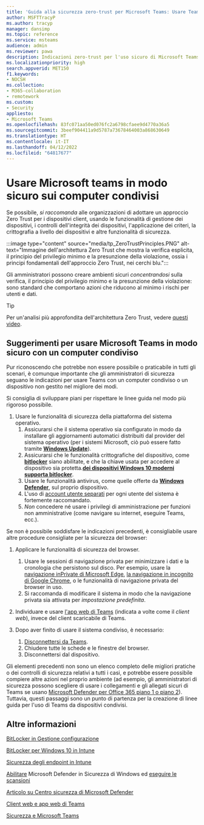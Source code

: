 ```yaml
---
title: 'Guida alla sicurezza zero-trust per Microsoft Teams: Usare Teams in modo sicuro su computer condivisi'
author: MSFTTracyP
ms.author: tracyp
manager: dansimp
ms.topic: reference
ms.service: msteams
audience: admin
ms.reviewer: pawa
description: Indicazioni zero-trust per l'uso sicuro di Microsoft Teams con un computer condiviso sul luogo di lavoro.
ms.localizationpriority: high
search.appverid: MET150
f1.keywords:
- NOCSH
ms.collection:
- M365-collaboration
- remotework
ms.custom:
- Security
appliesto:
- Microsoft Teams
ms.openlocfilehash: 83fc071aa50ed076fc2a6798cfaee9d4770a36a5
ms.sourcegitcommit: 3beef904411a9d5787a73678464003a868630649
ms.translationtype: HT
ms.contentlocale: it-IT
ms.lasthandoff: 04/12/2022
ms.locfileid: "64817677"
---
```

# <a name="use-microsoft-teams-securely-on-shared-computers"></a>Usare Microsoft teams in modo sicuro sui computer condivisi

Se possibile, *si raccomanda* alle organizzazioni di adottare un approccio Zero Trust per i dispositivi client, usando le funzionalità di gestione dei dispositivi, i controlli dell'integrità dei dispositivi, l'applicazione dei criteri, la crittografia a livello dei dispositivi e altre funzionalità di sicurezza.

:::image type="content" source="media/tp_ZeroTrustPrinciples.PNG" alt-text="Immagine dell'architettura Zero Trust che mostra la verifica esplicita, il principio del privilegio minimo e la presunzione della violazione, ossia i principi fondamentali dell'approccio Zero Trust, nei cerchi blu.":::

Gli amministratori possono creare ambienti sicuri *concentrandosi* sulla verifica, il principio del privilegio minimo e la presunzione della violazione: sono standard che comportano azioni che riducono al minimo i rischi per utenti e dati. 

> [!TIP]
> Per un'analisi più approfondita dell'architettura Zero Trust, vedere [questi video](/security/ciso-workshop/ciso-workshop-module-3#part-2-zero-trust-definition-and-models-1537).

## <a name="tips-for-using-microsoft-teams-securely-from-a-shared-computer"></a>Suggerimenti per usare Microsoft Teams in modo sicuro con un computer condiviso

Pur riconoscendo che potrebbe non essere possibile o praticabile in tutti gli scenari, è comunque importante che gli amministratori di sicurezza seguano le indicazioni per usare Teams con un computer condiviso o un dispositivo non gestito nel migliore dei modi.

Si consiglia di sviluppare piani per rispettare le linee guida nel modo più rigoroso possibile.

1. Usare le funzionalità di sicurezza della piattaforma del sistema operativo.
    1. Assicurarsi che il sistema operativo sia configurato in modo da installare gli aggiornamenti automatici distribuiti dal provider del sistema operativo (per i sistemi Microsoft, ciò può essere fatto tramite [**Windows Update**](https://support.microsoft.com/help/12373/windows-update-faq)). 
    1. Assicurarsi che le funzionalità crittografiche del dispositivo, come [**bitlocker**](/windows/security/information-protection/bitlocker/bitlocker-overview) siano abilitate, e che la chiave usata per accedere al dispositivo sia protetta.[**dei dispositivi Windows 10 moderni supporta bitlocker**](/windows/security/information-protection/bitlocker/bitlocker-device-encryption-overview-windows-10). 
    1. Usare le funzionalità antivirus, come quelle offerte da [**Windows Defender**](/windows/security/threat-protection/microsoft-defender-antivirus/microsoft-defender-antivirus-in-windows-10), sul proprio dispositivo.
    1. L'uso di [account utente separati](https://support.microsoft.com/help/4026923/windows-10-create-a-local-user-or-administrator-account) per ogni utente del sistema è fortemente raccomandato.
    1. *Non* concedere né usare i privilegi di amministrazione per funzioni non amministrative (come navigare su internet, eseguire Teams, ecc.).

Se non è possibile soddisfare le indicazioni precedenti, è consigliabile usare altre procedure consigliate per la sicurezza del browser:

1. Applicare le funzionalità di sicurezza del browser.
    1. Usare le sessioni di navigazione privata per minimizzare i dati e la cronologia che persistono sul disco. Per esempio, usare la [navigazione inPrivate di Microsoft Edge](https://support.microsoft.com/help/4533513/microsoft-edge-browse-inprivate), [la navigazione in incognito di Google Chrome](https://support.google.com/chrome/answer/95464?co=GENIE.Platform%3DDesktop&hl=en), o le funzionalità di navigazione privata del browser in uso.
    1. Si raccomanda di modificare il sistema in modo che la navigazione privata sia attivata per *impostazione predefinita*.

2. Individuare e usare [l'app web di Teams](https://teams.microsoft.com) (indicata a volte come il *client web*), invece del client scaricabile di Teams.

3. Dopo aver finito di usare il sistema condiviso, è necessario:
    1. [Disconnettersi da Teams](https://support.microsoft.com/office/sign-out-of-teams-a6d76e69-e1dd-4bc4-8e5f-04ba48384487).
    1. Chiudere tutte le schede e le finestre del browser.
    1. Disconnettersi dal dispositivo.

Gli elementi precedenti non sono un elenco completo delle migliori pratiche o dei controlli di sicurezza relativi a tutti i casi, e potrebbe essere possibile compiere altre azioni nel proprio ambiente (ad esempio, gli amministratori di sicurezza possono scegliere di usare i collegamenti e gli allegati sicuri di Teams se usano [Microsoft Defender per Office 365 piano 1 o piano 2](/microsoft-365/security/office-365-security/overview?view=o365-worldwide)). Tuttavia, questi passaggi sono un punto di partenza per la creazione di linee guida per l'uso di Teams da dispositivi condivisi.

## <a name="more-information"></a>Altre informazioni

[BitLocker in Gestione configurazione](/mem/configmgr/protect/deploy-use/bitlocker/deploy-management-agent)

[BitLocker per Windows 10 in Intune](/mem/intune/protect/encrypt-devices)

[Sicurezza degli endpoint in Intune](/mem/intune/protect/endpoint-security)

[Abilitare](/windows/security/threat-protection/microsoft-defender-antivirus/microsoft-defender-security-center-antivirus#ensure-microsoft-defender-antivirus-is-enabled-in-the-windows-security-app) Microsoft Defender in Sicurezza di Windows ed [eseguire le scansioni](/windows/security/threat-protection/microsoft-defender-antivirus/microsoft-defender-security-center-antivirus#run-a-scan-with-the-windows-security-app)

[Articolo su Centro sicurezza di Microsoft Defender ](/windows/security/threat-protection/microsoft-defender-antivirus/microsoft-defender-security-center-antivirus)

[Client web e app web di Teams](./get-clients.md#browser-client)

[Sicurezza e Microsoft Teams](./teams-security-guide.md)
